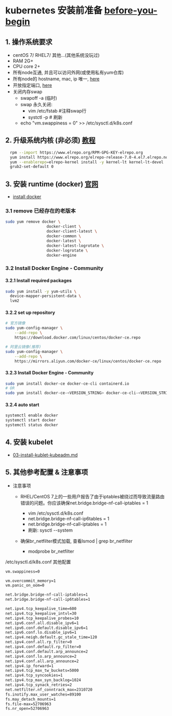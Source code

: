 # kubernetes 安装前准备 [before-you-begin](https://kubernetes.io/docs/setup/production-environment/tools/kubeadm/install-kubeadm/#before-you-begin)
## 1. 操作系统要求
 - centOS 7/ RHEL7/ 其他...(其他系统没玩过)
 - RAM 2G+
 - CPU core 2+
 - 所有node互通, 并且可以访问外网(或使用私有yum仓库)
 - 所有node的 hostname, mac, ip 唯一, [here](https://kubernetes.io/docs/setup/production-environment/tools/kubeadm/install-kubeadm/#verify-the-mac-address-and-product-uuid-are-unique-for-every-node)
 - 开放指定端口, [here](https://kubernetes.io/docs/setup/production-environment/tools/kubeadm/install-kubeadm/#check-required-ports)
 - 关闭内存swap 
   - swapoff -a (临时)
   - swap 永久关闭: 
     - vim /etc/fstab #注释swap行
     - systctl -p # 刷新
   - echo "vm.swappiness = 0" >> /etc/sysctl.d/k8s.conf

## 2. 升级系统内核 (非必须) [教程](http://elrepo.org/tiki/tiki-index.php)
```bash
  rpm --import https://www.elrepo.org/RPM-GPG-KEY-elrepo.org
  yum install https://www.elrepo.org/elrepo-release-7.0-4.el7.elrepo.noarch.rpm
  yum --enablerepo=elrepo-kernel install -y kernel-lt kernel-lt-devel
  grub2-set-default 0
```
## 3. 安装 runtime (docker) [官网](https://kubernetes.io/docs/setup/production-environment/container-runtimes/#docker)
 - [install docker](https://docs.docker.com/install/linux/docker-ce/centos/)
### 3.1 remove 已经存在的老版本
```bash
sudo yum remove docker \
                  docker-client \
                  docker-client-latest \
                  docker-common \
                  docker-latest \
                  docker-latest-logrotate \
                  docker-logrotate \
                  docker-engine
``` 
### 3.2 Install Docker Engine - Community
#### 3.2.1 Install required packages
```bash
sudo yum install -y yum-utils \
  device-mapper-persistent-data \
  lvm2
```
#### 3.2.2 set up repository
```bash
# 官方镜像
sudo yum-config-manager \
    --add-repo \
    https://download.docker.com/linux/centos/docker-ce.repo

# 阿里云镜像(推荐)
sudo yum-config-manager \
    --add-repo \
    https://mirrors.aliyun.com/docker-ce/linux/centos/docker-ce.repo
```
#### 3.2.3 Install Docker Engine - Community
```bash
sudo yum install docker-ce docker-ce-cli containerd.io
# OR
sudo yum install docker-ce-<VERSION_STRING> docker-ce-cli-<VERSION_STRING> containerd.io
```
#### 3.2.4 auto start
```bash
systemctl enable docker
systemctl start docker
systemctl status docker
```

## 4. 安装 kubelet
 - [03-install-kublet-kubeadm.md](03-install-kublet-kubeadm.md)

## 5. 其他参考配置 & 注意事项
 - 注意事项
   - RHEL/CentOS 7上的一些用户报告了由于iptables被绕过而导致流量路由错误的问题。你应该确保net.bridge.bridge-nf-call-iptables = 1
     - vim /etc/sysctl.d/k8s.conf
     - net.bridge.bridge-nf-call-ip6tables = 1
     - net.bridge.bridge-nf-call-iptables = 1
     - 刷新: sysctl --system

   - 确保br_netfilter模式加载, 查看lsmod | grep br_netfilter
     - modprobe br_netfilter

/etc/sysctl.d/k8s.conf 其他配置
```bash
vm.swappiness=0

vm.overcommit_memory=1
vm.panic_on_oom=0

net.bridge.bridge-nf-call-iptables=1
net.bridge.bridge-nf-call-ip6tables=1

net.ipv4.tcp_keepalive_time=600
net.ipv4.tcp_keepalive_intvl=30
net.ipv4.tcp_keepalive_probes=10
net.ipv6.conf.all.disable_ipv6=1
net.ipv6.conf.default.disable_ipv6=1
net.ipv6.conf.lo.disable_ipv6=1
net.ipv4.neigh.default.gc_stale_time=120
net.ipv4.conf.all.rp_filter=0
net.ipv4.conf.default.rp_filter=0
net.ipv4.conf.default.arp_announce=2
net.ipv4.conf.lo.arp_announce=2
net.ipv4.conf.all.arp_announce=2
net.ipv4.ip_forward=1
net.ipv4.tcp_max_tw_buckets=5000
net.ipv4.tcp_syncookies=1
net.ipv4.tcp_max_syn_backlog=1024
net.ipv4.tcp_synack_retries=2
net.netfilter.nf_conntrack_max=2310720
fs.inotify.max_user_watches=89100
fs.may_detach_mounts=1
fs.file-max=52706963
fs.nr_open=52706963
```
